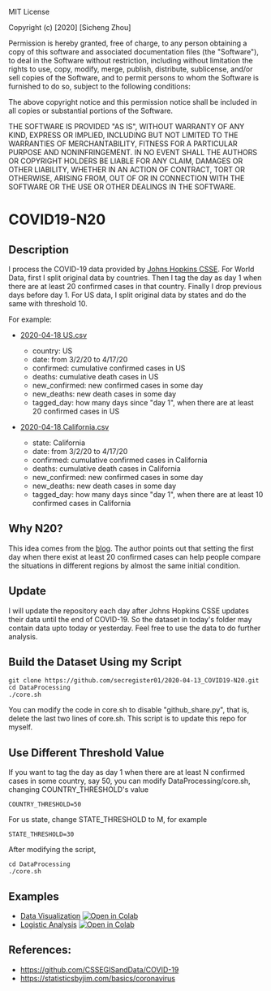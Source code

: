 MIT License

Copyright (c) [2020] [Sicheng Zhou]

Permission is hereby granted, free of charge, to any person obtaining a copy
of this software and associated documentation files (the "Software"), to deal
in the Software without restriction, including without limitation the rights
to use, copy, modify, merge, publish, distribute, sublicense, and/or sell
copies of the Software, and to permit persons to whom the Software is
furnished to do so, subject to the following conditions:

The above copyright notice and this permission notice shall be included in all
copies or substantial portions of the Software.

THE SOFTWARE IS PROVIDED "AS IS", WITHOUT WARRANTY OF ANY KIND, EXPRESS OR
IMPLIED, INCLUDING BUT NOT LIMITED TO THE WARRANTIES OF MERCHANTABILITY,
FITNESS FOR A PARTICULAR PURPOSE AND NONINFRINGEMENT. IN NO EVENT SHALL THE
AUTHORS OR COPYRIGHT HOLDERS BE LIABLE FOR ANY CLAIM, DAMAGES OR OTHER
LIABILITY, WHETHER IN AN ACTION OF CONTRACT, TORT OR OTHERWISE, ARISING FROM,
OUT OF OR IN CONNECTION WITH THE SOFTWARE OR THE USE OR OTHER DEALINGS IN THE
SOFTWARE.

# COVID19-N20

## Description
I process the COVID-19 data provided by [Johns Hopkins CSSE](https://github.com/CSSEGISandData/COVID-19/tree/master/csse_covid_19_data/csse_covid_19_time_series). For World Data, first I split original data by countries. Then I tag the day as day 1 when there are at least 20 confirmed cases in that country. Finally I drop previous days before day 1. For US data, I split original data by states and do the same with threshold 10.

For example: 
- [2020-04-18 US.csv](https://github.com/secregister01/COVID19-N20/blob/master/DateWorld/2020-04-18/DroppedDay/US.csv)
	- country: US
	- date: from 3/2/20 to 4/17/20
	- confirmed: cumulative confirmed cases in US
	- deaths: cumulative death cases in US
	- new_confirmed: new confirmed cases in some day
	- new_deaths: new death cases in some day
	- tagged_day: how many days since "day 1", when there are at least 20 confirmed cases in US


- [2020-04-18 California.csv](https://github.com/secregister01/COVID19-N20/blob/master/DateUS/2020-04-18/DroppedDay/California.csv)
	- state: California
	- date: from 3/2/20 to 4/17/20
	- confirmed: cumulative confirmed cases in California
	- deaths: cumulative death cases in California
	- new_confirmed: new confirmed cases in some day
	- new_deaths: new death cases in some day
	- tagged_day: how many days since "day 1", when there are at least 10 confirmed cases in California

## Why N20?
This idea comes from the [blog](https://statisticsbyjim.com/basics/coronavirus). The author points out that setting the first day when there exist at least 20 confirmed cases can help people compare the situations in different regions by almost the same initial condition.

## Update
I will update the repository each day after Johns Hopkins CSSE updates their data until the end of COVID-19. So the dataset in today's folder may contain data upto today or yesterday. Feel free to use the data to do further analysis.

## Build the Dataset Using my Script

```
git clone https://github.com/secregister01/2020-04-13_COVID19-N20.git
cd DataProcessing
./core.sh
```
You can modify the code in core.sh to disable "github_share.py", that is, delete the last two lines of core.sh. This script is to update this repo for myself.

## Use Different Threshold Value

If you want to tag the day as day 1 when there are at least N confirmed cases in some country, say 50, you can modify DataProcessing/core.sh, changing COUNTRY_THRESHOLD's value

```
COUNTRY_THRESHOLD=50
```

For us state, change STATE_THRESHOLD to M, for example
```
STATE_THRESHOLD=30
```

After modifying the script,

```
cd DataProcessing
./core.sh
```

## Examples
- [Data Visualization](Notebooks/DataVisualization.ipynb) [![Open in Colab](https://colab.research.google.com/assets/colab-badge.svg)](https://colab.research.google.com/github/secregister01/2020-04-13_COVID19-N20/blob/master/Notebooks/DataVisualization.ipynb)
- [Logistic Analysis](Notebooks/LogisticModel.ipynb) [![Open in Colab](https://colab.research.google.com/assets/colab-badge.svg)](https://colab.research.google.com/github/secregister01/2020-04-13_COVID19-N20/blob/master/Notebooks/LogisticModel.ipynb)

## References:
- https://github.com/CSSEGISandData/COVID-19
- https://statisticsbyjim.com/basics/coronavirus
